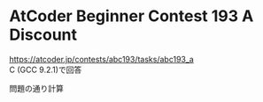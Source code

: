 # AtCoder Beginner Contest 193 A Discount  
https://atcoder.jp/contests/abc193/tasks/abc193_a  
C (GCC 9.2.1)で回答  

問題の通り計算
